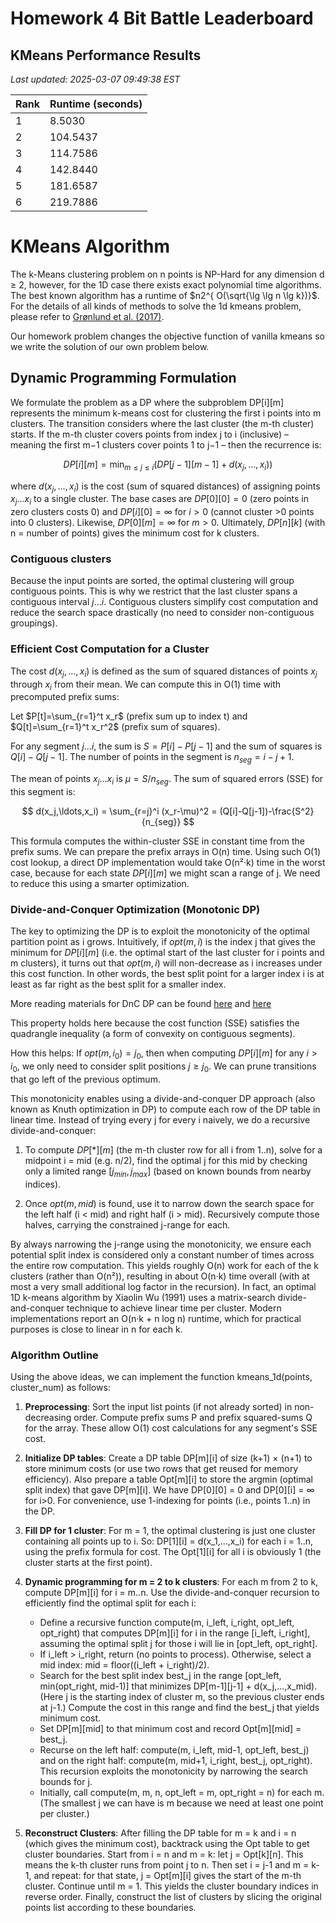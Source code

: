 # Homework 4 Bit Battle Leaderboard

## KMeans Performance Results

*Last updated: 2025-03-07 09:49:38 EST*

| Rank | Runtime (seconds) |
|------|------------------|
| 1 | 8.5030 |
| 2 | 104.5437 |
| 3 | 114.7586 |
| 4 | 142.8440 |
| 5 | 181.6587 |
| 6 | 219.7886 |

# KMeans Algorithm

The k-Means clustering problem on n points is NP-Hard for any dimension d ≥ 2, however, for the 1D case
there exists exact polynomial time algorithms. The best known algorithm has a runtime of $n2^{
O(\sqrt{\lg \lg n \lg k})}$.
For the details of all kinds of methods to solve the 1d kmeans problem, please refer to  [Grønlund et al. (2017)](https://arxiv.org/abs/1701.07204).

Our homework problem changes the objective function of vanilla kmeans so we write the solution of our own problem below.

## Dynamic Programming Formulation

We formulate the problem as a DP where the subproblem DP[i][m] represents the minimum k-means cost for clustering the first i points into m clusters. The transition considers where the last cluster (the m-th cluster) starts. If the m-th cluster covers points from index j to i (inclusive) – meaning the first m−1 clusters cover points 1 to j−1 – then the recurrence is:

$$
DP[i][m] = \min_{m \leq j \leq i} (DP[j-1][m-1] + d(x_j,\ldots,x_i))
$$

where $d(x_j,\ldots,x_i)$ is the cost (sum of squared distances) of assigning points $x_j \ldots x_i$ to a single cluster. The base cases are $DP[0][0]=0$ (zero points in zero clusters costs 0) and $DP[i][0]=\infty$ for $i>0$ (cannot cluster >0 points into 0 clusters). Likewise, $DP[0][m]=\infty$ for $m>0$. Ultimately, $DP[n][k]$ (with n = number of points) gives the minimum cost for k clusters.

### Contiguous clusters
Because the input points are sorted, the optimal clustering will group contiguous points. This is why we restrict that the last cluster spans a contiguous interval $j\ldots i$. Contiguous clusters simplify cost computation and reduce the search space drastically (no need to consider non-contiguous groupings).

### Efficient Cost Computation for a Cluster

The cost $d(x_j,\ldots,x_i)$ is defined as the sum of squared distances of points $x_j$ through $x_i$ from their mean. We can compute this in O(1) time with precomputed prefix sums:

Let $P[t]=\sum_{r=1}^t x_r$ (prefix sum up to index t) and $Q[t]=\sum_{r=1}^t x_r^2$ (prefix sum of squares).

For any segment $j\ldots i$, the sum is $S=P[i]-P[j-1]$ and the sum of squares is $Q[i]-Q[j-1]$. The number of points in the segment is $n_{seg}=i-j+1$.

The mean of points $x_j\ldots x_i$ is $\mu=S/n_{seg}$. The sum of squared errors (SSE) for this segment is:

$$
d(x_j,\ldots,x_i) = \sum_{r=j}^i (x_r-\mu)^2 = (Q[i]-Q[j-1])-\frac{S^2}{n_{seg}}
$$

This formula computes the within-cluster SSE in constant time from the prefix sums. We can prepare the prefix arrays in O(n) time. Using such O(1) cost lookup, a direct DP implementation would take O(n²·k) time in the worst case, because for each state $DP[i][m]$ we might scan a range of j. We need to reduce this using a smarter optimization.

### Divide-and-Conquer Optimization (Monotonic DP)

The key to optimizing the DP is to exploit the monotonicity of the optimal partition point as i grows. Intuitively, if $opt(m,i)$ is the index j that gives the minimum for $DP[i][m]$ (i.e. the optimal start of the last cluster for i points and m clusters), it turns out that $opt(m,i)$ will non-decrease as i increases under this cost function. In other words, the best split point for a larger index i is at least as far right as the best split for a smaller index.

More reading materials for DnC DP can be found [here](https://cp-algorithms.com/dynamic_programming/divide-and-conquer-dp.html) and [here](https://cp-algorithms.com/dynamic_programming/knuth-optimization.html)

This property holds here because the cost function (SSE) satisfies the quadrangle inequality (a form of convexity on contiguous segments).

How this helps: If $opt(m,i_0)=j_0$, then when computing $DP[i][m]$ for any $i>i_0$, we only need to consider split positions $j\geq j_0$. We can prune transitions that go left of the previous optimum.

This monotonicity enables using a divide-and-conquer DP approach (also known as Knuth optimization in DP) to compute each row of the DP table in linear time. Instead of trying every j for every i naively, we do a recursive divide-and-conquer:

1. To compute $DP[*][m]$ (the m-th cluster row for all i from 1..n), solve for a midpoint i = mid (e.g. n/2), find the optimal j for this mid by checking only a limited range $[j_{min},j_{max}]$ (based on known bounds from nearby indices).

2. Once $opt(m,mid)$ is found, use it to narrow down the search space for the left half (i < mid) and right half (i > mid). Recursively compute those halves, carrying the constrained j-range for each.

By always narrowing the j-range using the monotonicity, we ensure each potential split index is considered only a constant number of times across the entire row computation. This yields roughly O(n) work for each of the k clusters (rather than O(n²)), resulting in about O(n·k) time overall (with at most a very small additional log factor in the recursion). In fact, an optimal 1D k-means algorithm by Xiaolin Wu (1991) uses a matrix-search divide-and-conquer technique to achieve linear time per cluster. Modern implementations report an O(n·k + n log n) runtime, which for practical purposes is close to linear in n for each k.

### Algorithm Outline

Using the above ideas, we can implement the function kmeans_1d(points, cluster_num) as follows:

1. **Preprocessing**: Sort the input list points (if not already sorted) in non-decreasing order. Compute prefix sums P and prefix squared-sums Q for the array. These allow O(1) cost calculations for any segment's SSE cost.

2. **Initialize DP tables**: Create a DP table DP[m][i] of size (k+1) × (n+1) to store minimum costs (or use two rows that get reused for memory efficiency). Also prepare a table Opt[m][i] to store the argmin (optimal split index) that gave DP[m][i]. We have DP[0][0] = 0 and DP[0][i] = ∞ for i>0. For convenience, use 1-indexing for points (i.e., points 1..n) in the DP.

3. **Fill DP for 1 cluster**: For m = 1, the optimal clustering is just one cluster containing all points up to i. So:
   DP[1][i] = d(x_1,...,x_i) for each i = 1..n, using the prefix formula for cost. The Opt[1][i] for all i is obviously 1 (the cluster starts at the first point).

4. **Dynamic programming for m = 2 to k clusters**: For each m from 2 to k, compute DP[m][i] for i = m..n. Use the divide-and-conquer recursion to efficiently find the optimal split for each i:
   - Define a recursive function compute(m, i_left, i_right, opt_left, opt_right) that computes DP[m][i] for i in the range [i_left, i_right], assuming the optimal split j for those i will lie in [opt_left, opt_right].
   - If i_left > i_right, return (no points to process). Otherwise, select a mid index: mid = floor((i_left + i_right)/2).
   - Search for the best split index best_j in the range [opt_left, min(opt_right, mid-1)] that minimizes DP[m-1][j-1] + d(x_j,...,x_mid). (Here j is the starting index of cluster m, so the previous cluster ends at j-1.) Compute the cost in this range and find the best_j that yields minimum cost.
   - Set DP[m][mid] to that minimum cost and record Opt[m][mid] = best_j.
   - Recurse on the left half: compute(m, i_left, mid-1, opt_left, best_j) and on the right half: compute(m, mid+1, i_right, best_j, opt_right). This recursion exploits the monotonicity by narrowing the search bounds for j.
   - Initially, call compute(m, m, n, opt_left = m, opt_right = n) for each m. (The smallest j we can have is m because we need at least one point per cluster.)

5. **Reconstruct Clusters**: After filling the DP table for m = k and i = n (which gives the minimum cost), backtrack using the Opt table to get cluster boundaries. Start from i = n and m = k: let j = Opt[k][n]. This means the k-th cluster runs from point j to n. Then set i = j-1 and m = k-1, and repeat: for that state, j = Opt[m][i] gives the start of the m-th cluster. Continue until m = 1. This yields the cluster boundary indices in reverse order. Finally, construct the list of clusters by slicing the original points list according to these boundaries.
